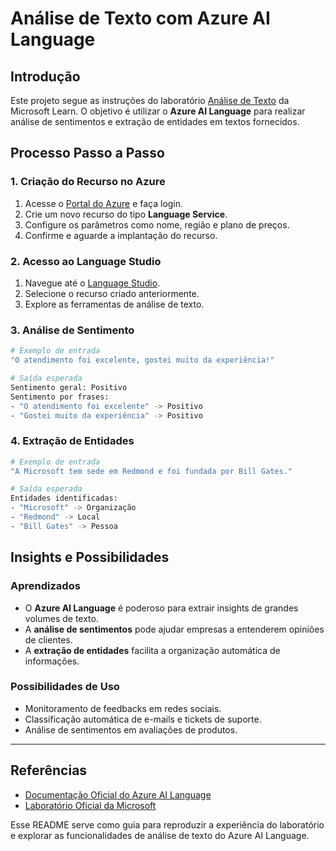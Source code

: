 # Análise de Texto com Azure AI Language

## Introdução

Este projeto segue as instruções do laboratório [Análise de Texto](https://microsoftlearning.github.io/mslearn-ai-fundamentals/Instructions/Labs/06-text-analysis.html) da Microsoft Learn. O objetivo é utilizar o **Azure AI Language** para realizar análise de sentimentos e extração de entidades em textos fornecidos.

## Processo Passo a Passo

### 1. Criação do Recurso no Azure

1. Acesse o [Portal do Azure](https://portal.azure.com) e faça login.
2. Crie um novo recurso do tipo **Language Service**.
3. Configure os parâmetros como nome, região e plano de preços.
4. Confirme e aguarde a implantação do recurso.

### 2. Acesso ao Language Studio

1. Navegue até o [Language Studio](https://language.cognitive.azure.com).
2. Selecione o recurso criado anteriormente.
3. Explore as ferramentas de análise de texto.

### 3. Análise de Sentimento

```bash
# Exemplo de entrada
"O atendimento foi excelente, gostei muito da experiência!"

# Saída esperada
Sentimento geral: Positivo
Sentimento por frases:
- "O atendimento foi excelente" -> Positivo
- "Gostei muito da experiência" -> Positivo
```

### 4. Extração de Entidades

```bash
# Exemplo de entrada
"A Microsoft tem sede em Redmond e foi fundada por Bill Gates."

# Saída esperada
Entidades identificadas:
- "Microsoft" -> Organização
- "Redmond" -> Local
- "Bill Gates" -> Pessoa
```

## Insights e Possibilidades

### Aprendizados

- O **Azure AI Language** é poderoso para extrair insights de grandes volumes de texto.
- A **análise de sentimentos** pode ajudar empresas a entenderem opiniões de clientes.
- A **extração de entidades** facilita a organização automática de informações.

### Possibilidades de Uso

- Monitoramento de feedbacks em redes sociais.
- Classificação automática de e-mails e tickets de suporte.
- Análise de sentimentos em avaliações de produtos.

---

## Referências

- [Documentação Oficial do Azure AI Language](https://learn.microsoft.com/azure/cognitive-services/language-service/overview)
- [Laboratório Oficial da Microsoft](https://microsoftlearning.github.io/mslearn-ai-fundamentals/Instructions/Labs/06-text-analysis.html)

Esse README serve como guia para reproduzir a experiência do laboratório e explorar as funcionalidades de análise de texto do Azure AI Language.

